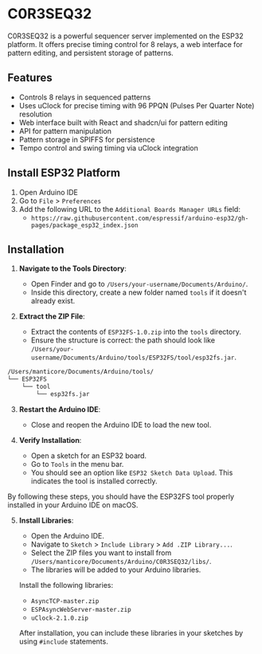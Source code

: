 # C0R3SEQ32

C0R3SEQ32 is a powerful sequencer server implemented on the ESP32 platform. It offers precise timing control for 8 relays, a web interface for pattern editing, and persistent storage of patterns.

## Features

- Controls 8 relays in sequenced patterns
- Uses uClock for precise timing with 96 PPQN (Pulses Per Quarter Note) resolution
- Web interface built with React and shadcn/ui for pattern editing
- API for pattern manipulation
- Pattern storage in SPIFFS for persistence
- Tempo control and swing timing via uClock integration


## Install ESP32 Platform

1. Open Arduino IDE
2. Go to `File` > `Preferences`
3. Add the following URL to the `Additional Boards Manager URLs` field:
   - `https://raw.githubusercontent.com/espressif/arduino-esp32/gh-pages/package_esp32_index.json`

## Installation

1. **Navigate to the Tools Directory**:
   - Open Finder and go to `/Users/your-username/Documents/Arduino/`.
   - Inside this directory, create a new folder named `tools` if it doesn't already exist.

2. **Extract the ZIP File**:
   - Extract the contents of `ESP32FS-1.0.zip` into the `tools` directory.
   - Ensure the structure is correct: the path should look like `/Users/your-username/Documents/Arduino/tools/ESP32FS/tool/esp32fs.jar`.

```sh
/Users/manticore/Documents/Arduino/tools/
└── ESP32FS
    └── tool
        └── esp32fs.jar
```

3. **Restart the Arduino IDE**:
   - Close and reopen the Arduino IDE to load the new tool.

4. **Verify Installation**:
   - Open a sketch for an ESP32 board.
   - Go to `Tools` in the menu bar.
   - You should see an option like `ESP32 Sketch Data Upload`. This indicates the tool is installed correctly.


By following these steps, you should have the ESP32FS tool properly installed in your Arduino IDE on macOS.

5. **Install Libraries**:
   - Open the Arduino IDE.
   - Navigate to `Sketch` > `Include Library` > `Add .ZIP Library...`.
   - Select the ZIP files you want to install from `/Users/manticore/Documents/Arduino/C0R3SEQ32/libs/`.
   - The libraries will be added to your Arduino libraries.

   Install the following libraries:
   - `AsyncTCP-master.zip`
   - `ESPAsyncWebServer-master.zip`
   - `uClock-2.1.0.zip`

   After installation, you can include these libraries in your sketches by using `#include` statements.